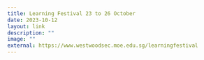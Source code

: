 ```yaml
---
title: Learning Festival 23 to 26 October
date: 2023-10-12
layout: link
description: ""
image: ""
external: https://www.westwoodsec.moe.edu.sg/learningfestival
---
```

